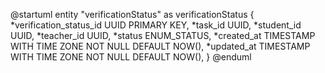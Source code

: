 @startuml
entity "verificationStatus" as verificationStatus  {
*verification_status_id UUID  PRIMARY KEY,
*task_id UUID,
*student_id UUID,
*teacher_id UUID,
*status ENUM_STATUS,
*created_at TIMESTAMP WITH TIME ZONE NOT NULL DEFAULT NOW(),
*updated_at TIMESTAMP WITH TIME ZONE NOT NULL DEFAULT NOW(),
}
@enduml